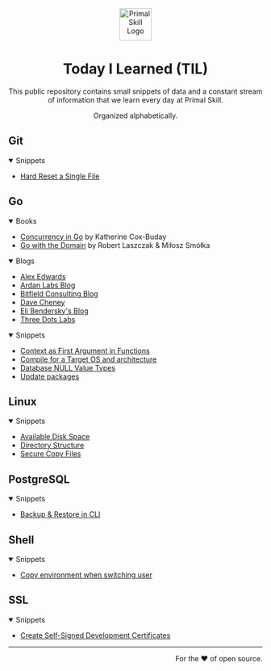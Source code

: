 <div align="center">

<img src="https://github.com/primalskill/til/assets/489775/96abd783-d402-4044-ab4b-26c4691ebcdc" alt="Primal Skill Logo" width="64" height="64" />

# Today I Learned (TIL)

This public repository contains small snippets of data and a constant stream of information that we learn every day at Primal Skill.

Organized alphabetically.

</div>


## Git

<details open>
  <summary>Snippets</summary>

- [Hard Reset a Single File](git/hard-reset-single-file.md)
  
</details>


## Go

<details open>
  <summary>Books</summary>

- [Concurrency in Go](https://www.oreilly.com/library/view/concurrency-in-go/9781491941294/) by Katherine Cox-Buday
- [Go with the Domain](https://threedots.tech/go-with-the-domain/) by Robert Laszczak & Miłosz Smółka
  
</details>

<details open>
  <summary>Blogs</summary>

- [Alex Edwards](https://www.alexedwards.net/blog)
- [Ardan Labs Blog](https://www.ardanlabs.com/blog/)
- [Bitfield Consulting Blog](https://bitfieldconsulting.com/golang)
- [Dave Cheney](https://dave.cheney.net/)
- [Eli Bendersky's Blog](https://eli.thegreenplace.net/tag/go)
- [Three Dots Labs](https://threedots.tech/)
  
</details>

<details open>
  <summary>Snippets</summary>

- [Context as First Argument in Functions](go/ctx-first.md)
- [Compile for a Target OS and architecture](go/compile-specific-arch.md)
- [Database NULL Value Types](go/database-null-value-types.md)
- [Update packages](go/update-packages.md)
  
</details>


## Linux

<details open>
  <summary>Snippets</summary>

- [Available Disk Space](linux/avail-disk-space.md)
- [Directory Structure](linux/directory-structure.md)
- [Secure Copy Files](linux/secure-copy.md)
  
</details>


## PostgreSQL

<details open>
  <summary>Snippets</summary>

- [Backup & Restore in CLI](postgresql/backup-restore.md)
  
</details>


## Shell

<details open>
  <summary>Snippets</summary>

- [Copy environment when switching user](shell/copy-environment-when-switching-user.md)
  
</details>


## SSL

<details open>
  <summary>Snippets</summary>

- [Create Self-Signed Development Certificates](ssl/self-signed-certs.md)
  
</details>

---

<div align="right">

For the ❤️ of open source.

</div>
